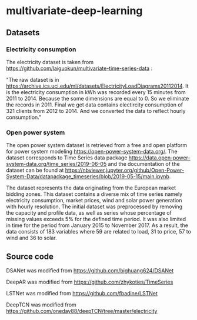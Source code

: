 # multivariate-deep-learning

## Datasets 

### Electricity consumption

The electricity dataset is taken from https://github.com/laiguokun/multivariate-time-series-data :

"The raw dataset is in https://archive.ics.uci.edu/ml/datasets/ElectricityLoadDiagrams20112014. It is the electricity consumption in kWh was recorded every 15 minutes from 2011 to 2014. Because the some dimensions are equal to 0. So we eliminate the records in 2011. Final we get data contains electircity consumption of 321 clients from 2012 to 2014. And we converted the data to reflect hourly consumption."

### Open power system 

The open power system dataset is retrieved from a free and open platform for power system modeling https://open-power-system-data.org/.
The dataset corresponds to Time Series data package https://data.open-power-system-data.org/time_series/2019-06-05 and the documentation of the dataset can be found at https://nbviewer.jupyter.org/github/Open-Power-System-Data/datapackage_timeseries/blob/2019-05-15/main.ipynb.

The dataset represents the data originating from the European market bidding zones. This dataset contains a diverse mix of time series namely electricity consumption, market prices, wind and solar power generation with hourly resolution.
The initial dataset was preprocessed by removing the capacity and profile data, as well as series whose percentage of missing values exceeds 5\% for the defined time period. It was also limited in time for the period from January 2015 to November 2017. As a result, the data consists of 183 variables where 59 are related to load, 31 to price, 57 to wind and 36 to solar.


## Source code 

DSANet was modified from https://github.com/bighuang624/DSANet

DeepAR was modified from https://github.com/zhykoties/TimeSeries

LSTNet was modified from https://github.com/fbadine/LSTNet
  
DeepTCN was modified from https://github.com/oneday88/deepTCN/tree/master/electricity
